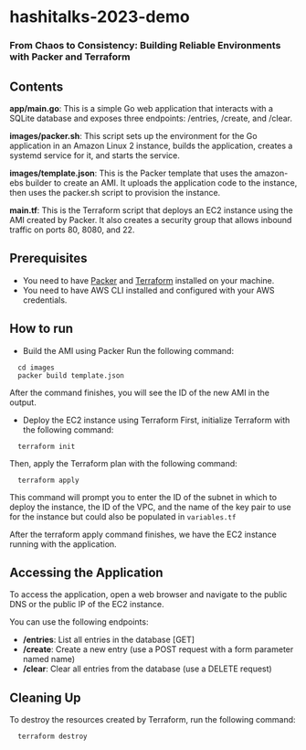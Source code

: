 # hashitalks-2023-demo

### From Chaos to Consistency: Building Reliable Environments with Packer and Terraform

## Contents

**app/main.go**: This is a simple Go web application that interacts with a SQLite database and exposes three endpoints: /entries, /create, and /clear.

**images/packer.sh**: This script sets up the environment for the Go application in an Amazon Linux 2 instance, builds the application, creates a systemd service for it, and starts the service.

**images/template.json**: This is the Packer template that uses the amazon-ebs builder to create an AMI. It uploads the application code to the instance, then uses the packer.sh script to provision the instance.

**main.tf**: This is the Terraform script that deploys an EC2 instance using the AMI created by Packer. It also creates a security group that allows inbound traffic on ports 80, 8080, and 22.

## Prerequisites

* You need to have [Packer](https://developer.hashicorp.com/packer/tutorials/docker-get-started/get-started-install-cli) and [Terraform](https://developer.hashicorp.com/terraform/tutorials/aws-get-started/install-cli) installed on your machine.
* You need to have AWS CLI installed and configured with your AWS credentials.


## How to run
* Build the AMI using Packer
Run the following command:
```
  cd images
  packer build template.json
```
After the command finishes, you will see the ID of the new AMI in the output.
* Deploy the EC2 instance using Terraform
First, initialize Terraform with the following command:
```
  terraform init
```
Then, apply the Terraform plan with the following command:
```
  terraform apply
```
This command will prompt you to enter the ID of the subnet in which to deploy the instance, the ID of the VPC, and the name of the key pair to use for the instance but could also be populated in ``variables.tf``

After the terraform apply command finishes, we have the EC2 instance running with the application.

## Accessing the Application

To access the application, open a web browser and navigate to the public DNS or the public IP of the EC2 instance.

You can use the following endpoints:
* **/entries**: List all entries in the database [GET]
* **/create**: Create a new entry (use a POST request with a form parameter named name)
* **/clear**: Clear all entries from the database (use a DELETE request)

## Cleaning Up
To destroy the resources created by Terraform, run the following command:
```
  terraform destroy
```
